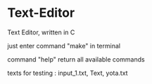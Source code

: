 # Text-Editor
Text Editor, written in C

just enter command "make" in terminal

command "help" return all available commands

texts for testing : input_1.txt, Text, yota.txt

